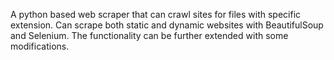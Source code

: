 A python based web scraper that can crawl sites for files with specific extension. Can scrape both static and dynamic websites with BeautifulSoup and Selenium. The functionality can be further extended with some modifications.